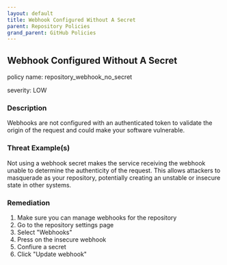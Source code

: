 ```yaml
---
layout: default
title: Webhook Configured Without A Secret
parent: Repository Policies
grand_parent: GitHub Policies
---
```



## Webhook Configured Without A Secret
policy name: repository_webhook_no_secret

severity: LOW

### Description
Webhooks are not configured with an authenticated token to validate the origin of the request and could make your software vulnerable.

### Threat Example(s)
Not using a webhook secret makes the service receiving the webhook unable to determine the authenticity of the request.
This allows attackers to masquerade as your repository, potentially creating an unstable or insecure state in other systems.



### Remediation
1. Make sure you can manage webhooks for the repository
2. Go to the repository settings page
3. Select "Webhooks"
4. Press on the insecure webhook
5. Confiure a secret
6. Click "Update webhook"



